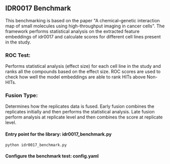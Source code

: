 ## IDR0017 Benchmark

This benchmarking is based on the paper "A chemical–genetic interaction map of small
molecules using high-throughput imaging in
cancer cells". The framework performs statistical analysis on the extracted feature embeddings of idr0017 and calculate scores for different cell lines present in the study. 

### ROC Test: 
Performs statistical analysis (effect size) for each cell line in the study and ranks all the compounds based on the effect size. ROC scores are used to check how well the model embeddings are able to rank HITs above Non-HITs.

### Fusion Type:
Determines how the replicates data is fused. Early fusion combines the replicates initially and then performs the statistical analysis. Late fusion perform analysis at replicate level and then combines the score at replicate level.


#### Entry point for the library: idr0017_benchmark.py
```
python idr0017_benchmark.py
```
#### Configure the benchmark test: config.yaml